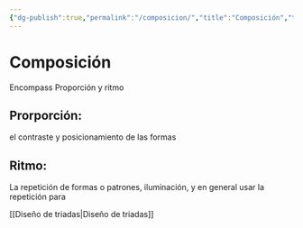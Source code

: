 ```yaml
---
{"dg-publish":true,"permalink":"/composicion/","title":"Composición","tags":["Idea,"],"noteIcon":"","created":"2023-05-09T16:06:26.000-05:00","updated":"2023-08-16T10:09:29.395-05:00"}
---
```



# Composición

 Encompass Proporción y ritmo

## Prorporción:

 el contraste y posicionamiento de las formas
## Ritmo:

La repetición de formas o patrones, iluminación, y en general usar la repetición para 

[[Diseño de triadas\|Diseño de triadas]]

